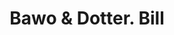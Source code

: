 ---
doi: 10.7916/D8252WBC
date_other: '1910'
date_other_textual: 1910-1919
form: printed ephemera
genre:
- Invoices
name:
- Bawo & Dotter
object_in_context_url: https://biggert.cul.columbia.edu/items/view/ave_biggert_00955
subject_hierarchical_geographic:
- New York, New York, United States
subject_name:
- Bawo & Dotter
title: Bawo & Dotter. Bill
sort_title: Bawo & Dotter. Bill
call_number: ave_biggert_00955
coordinates:
- 40.71277777777778,-74.00583333333333
pid: ave_biggert_00955
identifiers: ave_biggert_00955
thumbnail: https://derivativo-3.library.columbia.edu/iiif/2/ldpd:344470/full/!256,256/0/native.jpg
permalink: "/biggert/ave_biggert_00955/"
layout: iiif-image-page
---